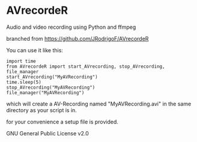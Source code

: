 # AVrecordeR
Audio and video recording using Python and ffmpeg

branched from https://github.com/JRodrigoF/AVrecordeR

You can use it like this:
    
    import time
    from AVrecordeR import start_AVrecording, stop_AVrecording, file_manager
    start_AVrecording("MyAVRecording")
    time.sleep(5)
    stop_AVrecording("MyAVRecording")
    file_manager("MyAVRecording")

which will create a AV-Recording named "MyAVRecording.avi" in the same directory as your script is in.

for your convenience a setup file is provided.

GNU General Public License v2.0

